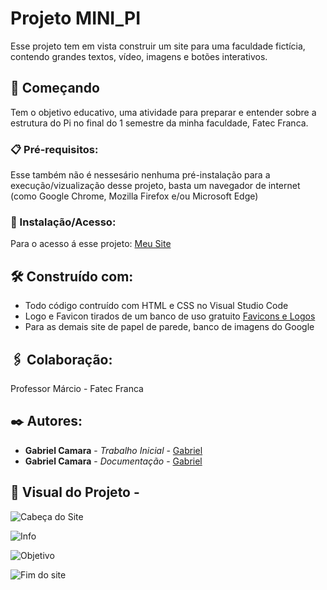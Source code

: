 # Projeto MINI_PI

Esse projeto tem em vista construir um site para uma faculdade fictícia, contendo grandes textos, vídeo, imagens e botões interativos.

## 🚀 Começando

Tem o objetivo educativo, uma atividade para preparar e entender sobre a estrutura do Pi no final do 1 semestre da minha faculdade, Fatec Franca.

### 📋 Pré-requisitos:

Esse também não é nessesário nenhuma pré-instalação para a execução/vizualização desse projeto, basta um navegador de internet (como Google Chrome, Mozilla 
Firefox e/ou Microsoft Edge)

### 🔧 Instalação/Acesso:

Para o acesso á esse projeto:
[Meu Site](https://gabriel-c137.github.io/Mini-Pi/)

## 🛠️ Construído com:

* Todo código contruído com HTML e CSS no Visual Studio Code
* Logo e Favicon tirados de um banco de uso gratuito [Favicons e Logos](https://icon-icons.com/pt/)
* Para as demais site de papel de parede, banco de imagens do Google

## 🖇️ Colaboração:

Professor Márcio - Fatec Franca

## ✒️ Autores:

* **Gabriel Camara** - *Trabalho Inicial* - [Gabriel](https://github.com/Gabriel-C137)
* **Gabriel Camara** - *Documentação* - [Gabriel](https://github.com/Gabriel-C137)

## 👀 Visual do Projeto -
![Cabeça do Site](https://github.com/Gabriel-C137/CV---Gabriel-Camara/assets/91295561/bb213d16-2b1b-4052-a8c0-c9adfb796c8c)

![Info](https://github.com/Gabriel-C137/CV---Gabriel-Camara/assets/91295561/5221aa8b-2bf9-4338-b001-d3180c579747)

![Objetivo](https://github.com/Gabriel-C137/CV---Gabriel-Camara/assets/91295561/2092157a-fe7d-4747-80bb-95cc238e4ece)

![Fim do site](https://github.com/Gabriel-C137/CV---Gabriel-Camara/assets/91295561/60f5afb4-41a4-4701-bdcf-4f8acde6b247)
